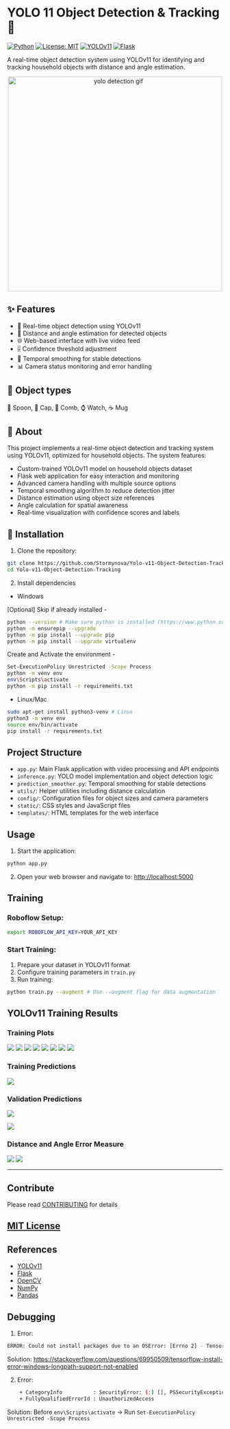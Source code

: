 # YOLO 11 Object Detection & Tracking 🎯
[![Python](https://img.shields.io/badge/python-v3.8+-blue.svg)](https://www.python.org/)
[![License: MIT](https://img.shields.io/badge/License-MIT-yellow.svg)](https://opensource.org/licenses/MIT)
[![YOLOv11](https://img.shields.io/badge/YOLO-v11-darkgreen.svg)](https://github.com/ultralytics/ultralytics)
[![Flask](https://img.shields.io/badge/flask-%23000.svg?logo=flask&logoColor=white)](https://flask.palletsprojects.com/)

A real-time object detection system using YOLOv11 for identifying and tracking household objects with distance and angle estimation.

<center><img src="./assets/cover.gif" alt="yolo detection gif" width="500"></center>

## ✨ Features

- 🎥 Real-time object detection using YOLOv11
- 📏 Distance and angle estimation for detected objects  
- 🌐 Web-based interface with live video feed
- 🎚️ Confidence threshold adjustment
- 🔄 Temporal smoothing for stable detections
- 📊 Camera status monitoring and error handling

## 🎯 Object types
🥄 Spoon, 🧢 Cap, 📏 Comb, ⌚ Watch, ☕ Mug

## 📖 About
This project implements a real-time object detection and tracking system using YOLOv11, optimized for household objects. The system features:

- Custom-trained YOLOv11 model on household objects dataset
- Flask web application for easy interaction and monitoring
- Advanced camera handling with multiple source options
- Temporal smoothing algorithm to reduce detection jitter
- Distance estimation using object size references
- Angle calculation for spatial awareness
- Real-time visualization with confidence scores and labels

## 🚀 Installation

1. Clone the repository: 
```bash
git clone https://github.com/Stormynova/Yolo-v11-Object-Detection-Tracking.git
cd Yolo-v11-Object-Detection-Tracking
``` 

2. Install dependencies
- Windows

[Optional] Skip if already installed -
```bash
python --version # Make sure python is installed (https://www.python.org/downloads/release/python-3100/)
python -m ensurepip --upgrade
python -m pip install --upgrade pip
python -m pip install --upgrade virtualenv
```
Create and Activate the environment - 
```bash
Set-ExecutionPolicy Unrestricted -Scope Process
python -m venv env
env\Scripts\activate
python -m pip install -r requirements.txt 
```
 
- Linux/Mac
```bash
sudo apt-get install python3-venv # Linux
python3 -m venv env
source env/bin/activate
pip install -r requirements.txt
```

## Project Structure

- `app.py`: Main Flask application with video processing and API endpoints
- `inference.py`: YOLO model implementation and object detection logic
- `prediction_smoother.py`: Temporal smoothing for stable detections
- `utils/`: Helper utilities including distance calculation
- `config/`: Configuration files for object sizes and camera parameters
- `static/`: CSS styles and JavaScript files
- `templates/`: HTML templates for the web interface

## Usage
1. Start the application:
```bash 
python app.py
```

2. Open your web browser and navigate to:
[http://localhost:5000](http://localhost:5000)

## Training

### Roboflow Setup:
```bash
export ROBOFLOW_API_KEY=YOUR_API_KEY
```

### Start Training:

1. Prepare your dataset in YOLOv11 format
2. Configure training parameters in `train.py`
3. Run training:

```bash
python train.py --augment # Use --augment flag for data augmentation
```

## YOLOv11 Training Results
### Training Plots
![](./runs/detect/household_objects-batch32-v11-alldata_e200/results.png)
![](./runs/detect/household_objects-batch32-v11-alldata_e200/confusion_matrix_normalized.png)
![](./runs/detect/household_objects-batch32-v11-alldata_e200/labels.jpg)
![](./runs/detect/household_objects-batch32-v11-alldata_e200/labels_correlogram.jpg)
![](./runs/detect/household_objects-batch32-v11-alldata_e200/F1_curve.png)
![](./runs/detect/household_objects-batch32-v11-alldata_e200/P_curve.png)
![](./runs/detect/household_objects-batch32-v11-alldata_e200/R_curve.png)
![](./runs/detect/household_objects-batch32-v11-alldata_e200/PR_curve.png)

### Training Predictions
![](./runs/detect/household_objects-batch32-v11-alldata_e200/train_batch0.jpg)

### Validation Predictions
![](./runs/detect/household_objects-batch32-v11-alldata_e200/val_batch1_pred.jpg)

![](./runs/detect/household_objects-batch32-v11-alldata_e200/val_batch0_pred.jpg)


### Distance and Angle Error Measure
![](./assets/distance.png)
![](./assets/angle.png)

---
## Contribute
Please read [CONTRIBUTING](./CONTRIBUTING) for details
## [MIT License](./LICENSE)

## References
- [YOLOv11](https://github.com/ultralytics/yolov5)
- [Flask](https://flask.palletsprojects.com/)
- [OpenCV](https://opencv.org/)
- [NumPy](https://numpy.org/)
- [Pandas](https://pandas.pydata.org/)


## Debugging

1. Error: 
```bash
ERROR: Could not install packages due to an OSError: [Errno 2] - Tensorflow install error Windows longpath support not enabled
```
Solution: https://stackoverflow.com/questions/69950509/tensorflow-install-error-windows-longpath-support-not-enabled

2. Error: 
```bash
    + CategoryInfo          : SecurityError: (:) [], PSSecurityException
    + FullyQualifiedErrorId : UnauthorizedAccess
```
Solution: Before `env\Scripts\activate` -> Run `Set-ExecutionPolicy Unrestricted -Scope Process`
